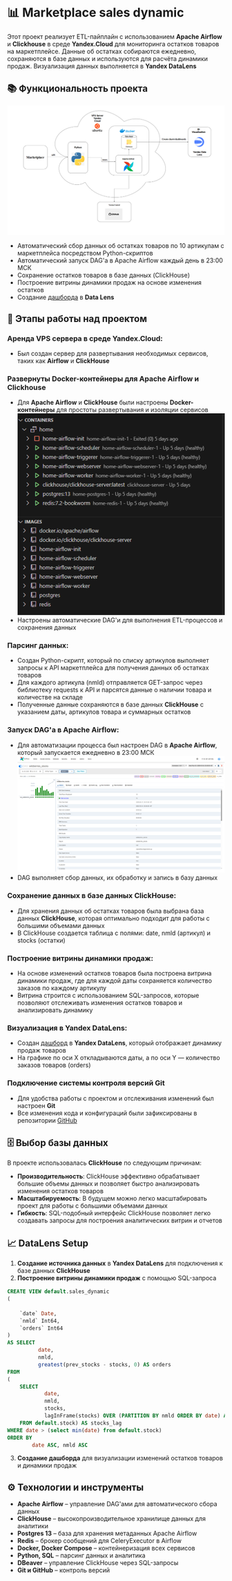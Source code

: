 # 📊 Marketplace sales dynamic

Этот проект реализует ETL-пайплайн с использованием **Apache Airflow** и **Clickhouse** в среде **Yandex.Cloud** для мониторинга остатков товаров на маркетплейсе. Данные об остатках собираются ежедневно, сохраняются в базе данных и используются для расчёта динамики продаж. Визуализация данных выполняется в **Yandex DataLens**

## 📚 Функциональность проекта
![Reference Image](/images/schema.png)
- Автоматический сбор данных об остатках товаров по 10 артикулам с маркетплейса посредством Python-скриптов
- Автоматический запуск DAG'а в Apache Airflow каждый день в 23:00 МСК
- Сохранение остатков товаров в базе данных (ClickHouse)
- Построение витрины динамики продаж на основе изменения остатков
- Создание [дашборда](https://datalens.yandex/uya8ne6daz2gg) в **Data Lens**

## 🔄 Этапы работы над проектом
 ### Аренда **VPS сервера** в среде **Yandex.Cloud**:
 - Был создан сервер для развертывания необходимых сервисов, таких как **Airflow** и **ClickHouse**

 ### Развернуты **Docker-контейнеры** для **Apache Airflow** и **Clickhouse**
 - Для **Apache Airflow** и **ClickHouse** были настроены **Docker-контейнеры** для простоты развертывания и изоляции сервисов
 ![Reference Image](/images/services.png)
 - Настроены автоматические DAG'и для выполнения ETL-процессов и сохранения данных

### **Парсинг данных**:
- Создан Python-скрипт, который по списку артикулов выполняет запросы к API маркетплейса для получения данных об остатках товаров
- Для каждого артикула (nmld) отправляется GET-запрос через библиотеку requests к API и парсятся данные о наличии товара и количестве на складе
- Полученные данные сохраняются в базе данных **ClickHouse** с указанием даты, артикулов товара и суммарных остатков

### **Запуск DAG'а в Apache Airflow**:
   - Для автоматизации процесса был настроен DAG в **Apache Airflow**, который запускается ежедневно в 23:00 МСК
![Reference Image](/images/dag_screen.png)
   - DAG выполняет сбор данных, их обработку и запись в базу данных

### **Сохранение данных в базе данных ClickHouse**:
   - Для хранения данных об остатках товаров была выбрана база данных **ClickHouse**, которая оптимально подходит для работы с большими объемами данных
   - В ClickHouse создается таблица с полями: date, nmld (артикул) и stocks (остатки)

### **Построение витрины динамики продаж**:
   - На основе изменений остатков товаров была построена витрина динамики продаж, где для каждой даты сохраняется количество заказов по каждому артикулу
   - Витрина строится с использованием SQL-запросов, которые позволяют отслеживать изменения остатков товаров и анализировать динамику

### **Визуализация в Yandex DataLens**:
   - Создан [дашборд](https://datalens.yandex/uya8ne6daz2gg) в **Yandex DataLens**, который отображает динамику продаж товаров
   - На графике по оси X откладываются даты, а по оси Y — количество заказов товаров (orders)

### Подключение системы контроля версий **Git**
- Для удобства работы с проектом и отслеживания изменений был настроен **Git**
- Все изменения кода и конфигураций были зафиксированы в репозитории [GitHub](https://github.com/Eugene124q/airflow_clickhouse_deploy)

## 🗄️ Выбор базы данных
В проекте использовалась **ClickHouse** по следующим причинам:
- **Производительность**: ClickHouse эффективно обрабатывает большие объемы данных и позволяет быстро анализировать изменения остатков товаров
- **Масштабируемость**: В будущем можно легко масштабировать проект для работы с большими объемами данных
- **Гибкость**: SQL-подобный интерфейс ClickHouse позволяет легко создавать запросы для построения аналитических витрин и отчетов

## 📈 DataLens Setup

1. **Создание источника данных** в **Yandex DataLens** для подключения к базе данных **ClickHouse**
2. **Построение витрины динамики продаж** с помощью SQL-запроса
```sql
CREATE VIEW default.sales_dynamic
(

    `date` Date,
    `nmld` Int64,
    `orders` Int64
)
AS SELECT
          date,
          nmld,
          greatest(prev_stocks - stocks, 0) AS orders
FROM
(
    SELECT
            date,
            nmld,
            stocks, 
            lagInFrame(stocks) OVER (PARTITION BY nmld ORDER BY date) AS prev_stocks
    FROM default.stock) AS stocks_lag
WHERE date > (select min(date) from default.stock)
ORDER BY
        date ASC, nmld ASC
```
3. **Создание дашборда** для визуализации изменений остатков товаров и динамики продаж

## ⚙ Технологии и инструменты
- **Apache Airflow** – управление DAG'ами для автоматического сбора данных
- **ClickHouse** – высокопроизводительное хранилище данных для аналитики
- **Postgres 13** – база для хранения метаданных Apache Airflow 
- **Redis** – брокер сообщений для CeleryExecutor в Airflow
- **Docker, Docker Compose** – контейнеризация всех сервисов
- **Python, SQL** – парсинг данных и аналитика 
- **DBeaver** – управление ClickHouse через SQL-запросы  
- **Git и GitHub** – контроль версий